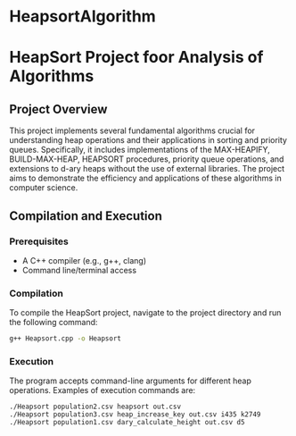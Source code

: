 # HeapsortAlgorithm

# HeapSort Project foor Analysis of Algorithms

## Project Overview

This project implements several fundamental algorithms crucial for understanding heap operations and their applications in sorting and priority queues. Specifically, it includes implementations of the MAX-HEAPIFY, BUILD-MAX-HEAP, HEAPSORT procedures, priority queue operations, and extensions to d-ary heaps without the use of external libraries. The project aims to demonstrate the efficiency and applications of these algorithms in computer science.

## Compilation and Execution

### Prerequisites

- A C++ compiler (e.g., g++, clang)
- Command line/terminal access

### Compilation

To compile the HeapSort project, navigate to the project directory and run the following command:

```bash
g++ Heapsort.cpp -o Heapsort
```

### Execution
The program accepts command-line arguments for different heap operations. Examples of execution commands are:
```
./Heapsort population2.csv heapsort out.csv
./Heapsort population3.csv heap_increase_key out.csv i435 k2749
./Heapsort population1.csv dary_calculate_height out.csv d5
```
